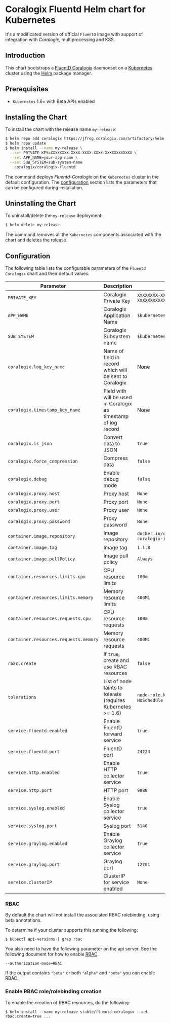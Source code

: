 # Coralogix Fluentd Helm chart for Kubernetes

It's a modificated version of official `FluentD` image with support of integration with *Coralogix*, multiprocessing and K8S.

## Introduction

This chart bootstraps a [FluentD Coralogix](https://github.com/coralogix/fluentd-coralogix-image) daemonset on a [Kubernetes](http://kubernetes.io) cluster using the [Helm](https://helm.sh) package manager.

## Prerequisites

- `Kubernetes` 1.6+ with Beta APIs enabled

## Installing the Chart

To install the chart with the release name `my-release`:

```bash
$ helm repo add coralogix https://jfrog.coralogix.com/artifactory/helm
$ helm repo update
$ helm install --name my-release \
  --set PRIVATE_KEY=XXXXXXXX-XXXX-XXXX-XXXX-XXXXXXXXXXXX \
  --set APP_NAME=your-app-name \
  --set SUB_SYSTEM=sub-system-name
    coralogix/coralogix-fluentd
```

The command deploys *Fluentd-Coralogix* on the `Kubernetes` cluster in the default configuration. The [configuration](#configuration) section lists the parameters that can be configured during installation.

## Uninstalling the Chart

To uninstall/delete the `my-release` deployment:

```bash
$ helm delete my-release
```

The command removes all the `Kubernetes` components associated with the chart and deletes the release.

## Configuration

The following table lists the configurable parameters of the `Fluentd Coralogix` chart and their default values.

| Parameter                                  | Description                                                                                                    | Default                                        |
|--------------------------------------------|----------------------------------------------------------------------------------------------------------------|------------------------------------------------|
| `PRIVATE_KEY`                              | Coralogix Private Key                                                                                          | `XXXXXXXX-XXXX-XXXX-XXXX-XXXXXXXXXXXX`         |
| `APP_NAME`                                 | Coralogix Application Name                                                                                     | `$kubernetes.namespace_name`                   |
| `SUB_SYSTEM`                               | Coralogix Subsystem name                                                                                       | `$kubernetes.container_name`                   |
| `coralogix.log_key_name`                   | Name of field in record which will be sent to Coralogix                                                        | None                                           |
| `coralogix.timestamp_key_name`             | Field with will be used in Coralogix as timestamp of log record                                                | None                                           |
| `coralogix.is_json`                        | Convert data to JSON                                                                                           | `true`                                         |
| `coralogix.force_compression`              | Compress data                                                                                                  | `false`                                        |
| `coralogix.debug`                  | Enable debug mode                                                                                                      | `false`                                        |
| `coralogix.proxy.host`             | Proxy host                                                                                                            | `None`                                         |
| `coralogix.proxy.port`             | Proxy port                                                                                                            | `None`                                         |
| `coralogix.proxy.user`             | Proxy user                                                                                                            | `None`                                         |
| `coralogix.proxy.password`         | Proxy password                                                                                                        | `None`                                         |
| `container.image.repository`               | Image repository                                                                                               | `docker.io/coralogixrepo/fluentd-coralogix-image` |
| `container.image.tag`                      | Image tag                                                                                                      | `1.1.8`                                        |
| `container.image.pullPolicy`       | Image pull policy                                                                                                      | `Always`                                       |
| `container.resources.limits.cpu`           | CPU resource limits                                                                                            | `100m`                                         |
| `container.resources.limits.memory`        | Memory resource limits                                                                                         | `400Mi`                                        |
| `container.resources.requests.cpu`         | CPU resource requests                                                                                          | `100m`                                         |
| `container.resources.requests.memory`      | Memory resource requests                                                                                       | `400Mi`                                        |
| `rbac.create`                      | If `true`, create and use RBAC resources                                                                               | `false`                                        |
| `tolerations`                              | List of node taints to tolerate (requires Kubernetes >= 1.6)                                                   | `node-role.kubernetes.io/master`: `NoSchedule` |
| `service.fluentd.enabled`                  | Enable FluentD forward service                                                                                 | `true`                                         |
| `service.fluentd.port`                     | FluentD port                                                                                                   | `24224`                                        |
| `service.http.enabled`                     | Enable HTTP collector service                                                                                  | `true`                                         |
| `service.http.port`                        | HTTP port                                                                                                      | `9880`                                         |
| `service.syslog.enabled`                   | Enable Syslog collector service                                                                                | `true`                                         |
| `service.syslog.port`                      | Syslog port                                                                                                    | `5140`                                         |
| `service.graylog.enabled`                  | Enable Graylog collector service                                                                               | `true`                                         |
| `service.graylog.port`                     | Graylog port                                                                                                   | `12201`                                        |
| `service.clusterIP`                        | ClusterIP for service enabled                                                                                  | `None`                                         |


### RBAC

By default the chart will not install the associated RBAC rolebinding,
using beta annotations.

To determine if your cluster supports this running the following:

```console
$ kubectl api-versions | grep rbac
```

You also need to have the following parameter on the api server. See the
following document for how to enable [RBAC](https://kubernetes.io/docs/admin/authorization/rbac/).

```
--authorization-mode=RBAC
```

If the output contains `"beta"` or both `"alpha"` and `"beta"` you can enable RBAC.

### Enable RBAC role/rolebinding creation

To enable the creation of RBAC resources, do the following:

```console
$ helm install --name my-release stable/fluentd-coralogix --set rbac.create=true ...
```
